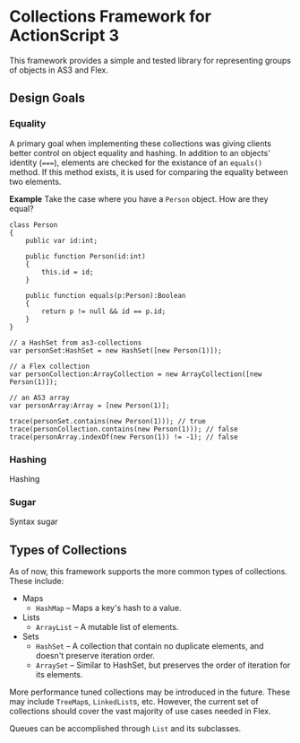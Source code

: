 # Collections Framework for ActionScript 3
This framework provides a simple and tested library for representing groups of objects 
in AS3 and Flex.

## Design Goals

### Equality
A primary goal when implementing these collections was giving clients better control on
object equality and hashing. In addition to an objects' identity (`===`), elements are 
checked for the existance of an `equals()` method. If this method exists, it is used 
for comparing the equality between two elements.

**Example**
Take the case where you have a `Person` object. How are they equal?

	class Person
	{
		public var id:int;
		
		public function Person(id:int)
		{
			this.id = id;
		}
		
		public function equals(p:Person):Boolean
		{
			return p != null && id == p.id;
		}
	}
	
	// a HashSet from as3-collections
	var personSet:HashSet = new HashSet([new Person(1)]);
	
	// a Flex collection
	var personCollection:ArrayCollection = new ArrayCollection([new Person(1)]);
	
	// an AS3 array
	var personArray:Array = [new Person(1)];
	
	trace(personSet.contains(new Person(1))); // true
	trace(personCollection.contains(new Person(1))); // false
	trace(personArray.indexOf(new Person(1)) != -1); // false
	
### Hashing
Hashing

### Sugar
Syntax sugar

## Types of Collections
As of now, this framework supports the more common types of collections. These include:

* Maps
	* `HashMap` – Maps a key's hash to a value.
* Lists
	* `ArrayList` – A mutable list of elements.
* Sets
	* `HashSet` – A collection that contain no duplicate elements, and doesn't preserve iteration order.
	* `ArraySet` – Similar to HashSet, but preserves the order of iteration for its elements.

More performance tuned collections may be introduced in the future. These may include 
`TreeMap`s, `LinkedList`s, etc. However, the current set of collections should cover the vast 
majority of use cases needed in Flex.

Queues can be accomplished through `List` and its subclasses.